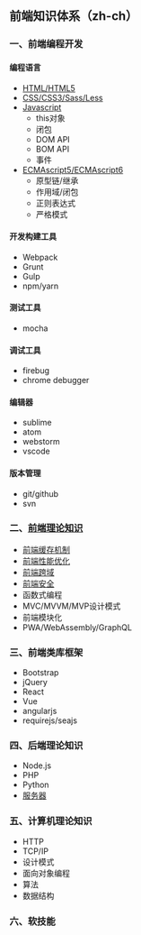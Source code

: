 ## 前端知识体系（zh-ch）

### 一、前端编程开发

#### 编程语言
* [HTML/HTML5](./HTML/)
* [CSS/CSS3/Sass/Less](./CSS)
* [Javascript](./Javascript)
  * this对象
  * 闭包
  * DOM API
  * BOM API
  * 事件
* [ECMAscript5/ECMAscript6](./ECMAScript)
  * 原型链/继承
  * 作用域/闭包
  * 正则表达式
  * 严格模式

#### 开发构建工具
* Webpack
* Grunt
* Gulp
* npm/yarn

#### 测试工具
* mocha

#### 调试工具
* firebug
* chrome debugger

#### 编辑器
* sublime  
* atom
* webstorm
* vscode

#### 版本管理
* git/github
* svn

### 二、[前端理论知识](./front-end-theory/)
* [前端缓存机制](./front-end-theory/storage.md)
* [前端性能优化](./front-end-theory/optimise.md)
* [前端跨域](./front-end-theory/cross-domain.md)
* [前端安全](./front-end-theory/security.md)
* 函数式编程
* MVC/MVVM/MVP设计模式
* 前端模块化
* PWA/WebAssembly/GraphQL

### 三、前端类库框架
* Bootstrap
* jQuery
* React
* Vue
* angularjs
* requirejs/seajs

### 四、后端理论知识
* Node.js
* PHP
* Python
* [服务器](./back-end-theory/server.md)

### 五、计算机理论知识
* HTTP
* TCP/IP
* 设计模式
* 面向对象编程
* 算法
* 数据结构

### 六、软技能